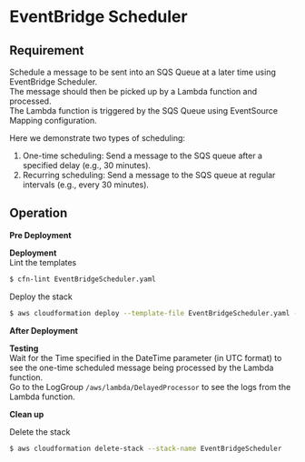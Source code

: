 # EventBridge Scheduler

## Requirement

Schedule a message to be sent into an SQS Queue at a later time using EventBridge Scheduler.  
The message should then be picked up by a Lambda function and processed.  
The Lambda function is triggered by the SQS Queue using EventSource Mapping configuration.

Here we demonstrate two types of scheduling:

1. One-time scheduling: Send a message to the SQS queue after a specified delay (e.g., 30 minutes).
2. Recurring scheduling: Send a message to the SQS queue at regular intervals (e.g., every 30 minutes).

## Operation

**Pre Deployment**

**Deployment**  
Lint the templates

```bash
$ cfn-lint EventBridgeScheduler.yaml
```

Deploy the stack

```bash
$ aws cloudformation deploy --template-file EventBridgeScheduler.yaml --stack-name EventBridgeScheduler --capabilities CAPABILITY_IAM
```

**After Deployment**

**Testing**  
Wait for the Time specified in the DateTime parameter (in UTC format) to see the one-time scheduled message being processed by the Lambda function.  
Go to the LogGroup `/aws/lambda/DelayedProcessor` to see the logs from the Lambda function.

**Clean up**

Delete the stack

```bash
$ aws cloudformation delete-stack --stack-name EventBridgeScheduler
```
